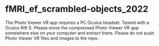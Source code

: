 # fMRI_ef_scrambled-objects_2022
The Photo Viewer VR app requires a PC Oculus headset.  Tested with a Oculus Rift S.
Please move the compressed Photo Viewer VR app somewhere else on your computer and extract there.  Please do not push Photo Viewer VR files and images to the repo.